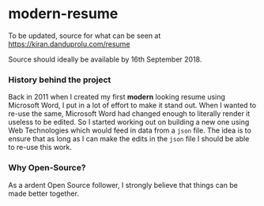 # modern-resume
To be updated, source for what can be seen at https://kiran.danduprolu.com/resume

Source should ideally be available by 16th September 2018.

### History behind the project
Back in 2011 when I created my first **modern** looking resume using Microsoft Word, I put in a lot of effort to make it stand out. When I wanted to re-use the same, Microsoft Word had changed enough to literally render it useless to be edited. So I started working out on building a new one using Web Technologies which would feed in data from a `json` file. The idea is to ensure that as long as I can make the edits in the `json` file I should be able to re-use this work.

### Why Open-Source?
As a ardent Open Source follower, I strongly believe that things can be made better together.
